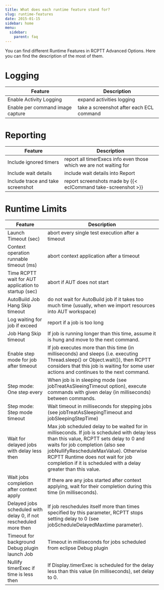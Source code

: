 ```yaml
---
title: What does each runtime feature stand for?
slug: runtime-features
date: 2015-01-15
sidebar: home
menu:
  sidebar:
    parent: faq
---
```


You can find different Runtime Features in RCPTT Advanced Options. Here you can find the description of the most of them. 


# Logging

| Feature                          | Description                              |
|----------------------------------|------------------------------------------|
| Enable Activity Logging          | expand activities logging                |
| Enable per command image capture | take a screenshot after each ECL command |

# Reporting

| Feature                           | Description                              |
|---------------------------------- |------------------------------------------|
| Include ignored timers            | report all  timerExecs info even those which we are not waiting for               |
| Include wait details              | include wait details into Report|
| Include trace and take screenshot | report screenshots made by {{< eclCommand take-screenshot >}} |

# Runtime Limits
| Feature                                         | Description                               |
|------------------------------------------------ |------------------------------------------ |
| Launch Timeout (sec)                            | abort every single test execution after a timeout |
| Context operation runnable timeout (ms)         | abort context application after a timeout |
| Time RCPTT wait for AUT application to startup (sec) | abort if AUT does not start         |
| AutoBuild Job Hang Skip timeout                 | do not wait for AutoBuild job if it takes too much time (usually, when we import resources into AUT workspace) |
| Log waiting for job if exceed                   | report if a job is too long |
| Job Hang Skip timeout                           | If job is running longer than this time, assume it is hung and move to the next command. |
| Enable step mode for job after timeout          | If job executes more than this time (in milliseconds) and sleeps (i.e. executing Thread.sleep() or Object.wait()), then RCPTT considers that this job is waiting for some user actions and continues to the next command.|
| Step mode: One step every                       | When job is in sleeping mode (see jobTreatAsSleeingTimeout option), execute commands with given delay (in milliseconds) between commands.|
| Step mode: Step mode timeout                    | Wait timeout in milliseconds for stepping jobs (see jobTreatAsSleepingTimeout and jobSleepingStepTime)|
| Wait for delayed jobs with delay less then      | Max job scheduled delay to be waited for in milliseconds. If job is scheduled with delay less than this value, RCPTT sets delay to 0 and waits for job completion (also see jobNullifyRescheduleMaxValue). Otherwise RCPTT Runtime does not wait for job completion if it is scheduled with a delay greater than this value.|
| Wait jobs completion after context apply        | If there are any jobs started after context applying, wait for their completion during this time (in milliseconds).|
| Delayed jobs scheduled with delay 0, if not rescheduled more then | If job reschedules itself more than times specified by this parameter, RCPTT stops setting delay to 0 (see jobScheduleDelayedMaxtime parameter).|
| Timeout for background Debug plugin launch Job  | Timeout in milliseconds for jobs scheduled from eclipse Debug plugin|
| Nullify timerExec if time is less then          | If Display.timerExec is scheduled for the delay less than this value (in milliseconds), set delay to 0.|



